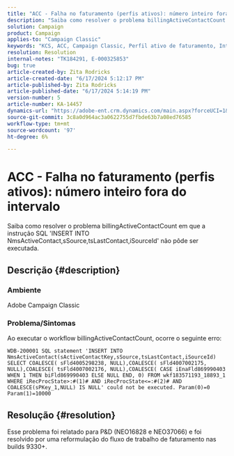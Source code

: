 ```yaml
---
title: "ACC - Falha no faturamento (perfis ativos): número inteiro fora do intervalo"
description: "Saiba como resolver o problema billingActiveContactCount."
solution: Campaign
product: Campaign
applies-to: "Campaign Classic"
keywords: "KCS, ACC, Campaign Classic, Perfil ativo de faturamento, Inteiro, fora do intervalo"
resolution: Resolution
internal-notes: "TK184291, E-000325853"
bug: true
article-created-by: Zita Rodricks
article-created-date: "6/17/2024 5:12:17 PM"
article-published-by: Zita Rodricks
article-published-date: "6/17/2024 5:14:19 PM"
version-number: 5
article-number: KA-14457
dynamics-url: "https://adobe-ent.crm.dynamics.com/main.aspx?forceUCI=1&pagetype=entityrecord&etn=knowledgearticle&id=881f9bbd-cc2c-ef11-840a-002248084fbb"
source-git-commit: 3c8a0d964ac3a0622755d7fbde63b7a08ed76585
workflow-type: tm+mt
source-wordcount: '97'
ht-degree: 6%

---
```


# ACC - Falha no faturamento (perfis ativos): número inteiro fora do intervalo


Saiba como resolver o problema billingActiveContactCount em que a instrução SQL &#39;INSERT INTO NmsActiveContact,sSource,tsLastContact,iSourceId&#39; não pôde ser executada.

## Descrição {#description}


### Ambiente

Adobe Campaign Classic

### Problema/Sintomas

Ao executar o workflow billingActiveContactCount, ocorre o seguinte erro:

`WDB-200001 SQL statement 'INSERT INTO NmsActiveContact(sActiveContactKey,sSource,tsLastContact,iSourceId) SELECT COALESCE( sFld4005298238, NULL),COALESCE( sFld4007002175, NULL),COALESCE( tsFld4007002176, NULL),COALESCE( CASE iEnaFld869990403 WHEN 1 THEN biFld869990403 ELSE NULL END, 0) FROM wkf183571193_18893_1 WHERE iRecProcState>:#(1)# AND iRecProcState<=:#(2)# AND COALESCE(sPKey_1,NULL) IS NULL' could not be executed. Param(0)=0 Param(1)=10000`


## Resolução {#resolution}


Esse problema foi relatado para P&amp;D (NEO16828 e NEO37066) e foi resolvido por uma reformulação do fluxo de trabalho de faturamento nas builds 9330+.
